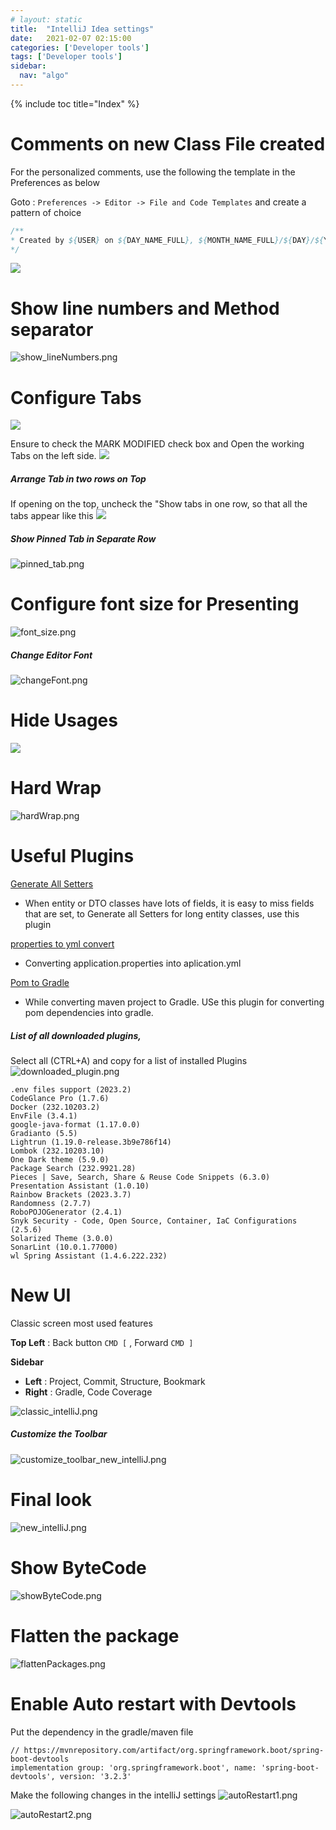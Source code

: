```yaml
---
# layout: static
title:  "IntelliJ Idea settings"
date:   2021-02-07 02:15:00
categories: ['Developer tools']
tags: ['Developer tools']
sidebar:
  nav: "algo"
---
```


{% include toc title="Index" %}

# Comments on new Class File created

For the personalized comments, use the following the template in the Preferences as below

Goto : `Preferences -> Editor -> File and Code Templates` and create a pattern of choice

```java
/**
* Created by ${USER} on ${DAY_NAME_FULL}, ${MONTH_NAME_FULL}/${DAY}/${YEAR} at ${TIME}
*/
```

![](/assets/images/intelliJ/intelliJ.png)

# Show line numbers and Method separator
![show_lineNumbers.png](..%2F..%2Fassets%2Fimages%2FintelliJ%2Fshow_lineNumbers.png)

# Configure Tabs
![](/assets/images/intelliJ/2lineTabs.png)

Ensure to check the MARK MODIFIED check box and Open the working Tabs on the left side.
![](/assets/images/intelliJ/tabsLeft.png)

##### Arrange Tab in two rows on Top
If opening on the top, uncheck the "Show tabs in one row, so that all the tabs appear like this
![](/assets/images/intelliJ/oneRowTab.png)

##### Show Pinned Tab in Separate Row
![pinned_tab.png](..%2F..%2Fassets%2Fimages%2FintelliJ%2Fpinned_tab.png)

# Configure font size for Presenting
![font_size.png](..%2F..%2Fassets%2Fimages%2FintelliJ%2Ffont_size.png)

##### Change Editor Font
![changeFont.png](..%2F..%2Fassets%2Fimages%2FintelliJ%2FchangeFont.png)

# Hide Usages
![](/assets/images/intelliJ/hideUsages.png)

# Hard Wrap
![hardWrap.png](..%2F..%2Fassets%2Fimages%2FintelliJ%2FhardWrap.png)

# Useful Plugins

[Generate All Setters](https://plugins.jetbrains.com/plugin/9360-generateallsetter)
* When entity or DTO classes have lots of fields, it is easy to miss fields that are set,
to Generate all Setters for long entity classes, use this plugin

[properties to yml convert](https://plugins.jetbrains.com/plugin/8000-properties-to-yaml-converter)
* Converting application.properties into aplication.yml

[Pom to Gradle](https://plugins.jetbrains.com/plugin/7937-gradle-dependencies-formatter)
* While converting maven project to Gradle. USe this plugin for converting pom dependencies into gradle.

##### List of all downloaded plugins, 

Select all (CTRL+A) and copy for a list of installed Plugins
![downloaded_plugin.png](..%2F..%2Fassets%2Fimages%2FintelliJ%2Fdownloaded_plugin.png)


```log
.env files support (2023.2)
CodeGlance Pro (1.7.6)
Docker (232.10203.2)
EnvFile (3.4.1)
google-java-format (1.17.0.0)
Gradianto (5.5)
Lightrun (1.19.0-release.3b9e786f14)
Lombok (232.10203.10)
One Dark theme (5.9.0)
Package Search (232.9921.28)
Pieces | Save, Search, Share & Reuse Code Snippets (6.3.0)
Presentation Assistant (1.0.10)
Rainbow Brackets (2023.3.7)
Randomness (2.7.7)
RoboPOJOGenerator (2.4.1)
Snyk Security - Code, Open Source, Container, IaC Configurations (2.5.6)
Solarized Theme (3.0.0)
SonarLint (10.0.1.77000)
wl Spring Assistant (1.4.6.222.232)
```

# New UI

Classic screen most used features

**Top Left** : Back button `CMD [` , Forward `CMD ]`

**Sidebar**
* **Left** : Project, Commit, Structure, Bookmark
* **Right** : Gradle, Code Coverage

![classic_intelliJ.png](..%2F..%2Fassets%2Fimages%2FintelliJ%2Fclassic_intelliJ.png)

##### Customize the Toolbar
![customize_toolbar_new_intelliJ.png](..%2F..%2Fassets%2Fimages%2FintelliJ%2Fcustomize_toolbar_new_intelliJ.png)

# Final look 
![new_intelliJ.png](..%2F..%2Fassets%2Fimages%2FintelliJ%2Fnew_intelliJ.png)


# Show ByteCode
![showByteCode.png](..%2F..%2Fassets%2Fimages%2FintelliJ%2FshowByteCode.png)

# Flatten the package
![flattenPackages.png](..%2F..%2Fassets%2Fimages%2FintelliJ%2FflattenPackages.png)

# Enable Auto restart with Devtools

Put the dependency in the gradle/maven file

```shell
// https://mvnrepository.com/artifact/org.springframework.boot/spring-boot-devtools
implementation group: 'org.springframework.boot', name: 'spring-boot-devtools', version: '3.2.3'
```
Make the following changes in the intelliJ settings
![autoRestart1.png](..%2F..%2Fassets%2Fimages%2FintelliJ%2FautoRestart1.png)

![autoRestart2.png](..%2F..%2Fassets%2Fimages%2FintelliJ%2FautoRestart2.png)